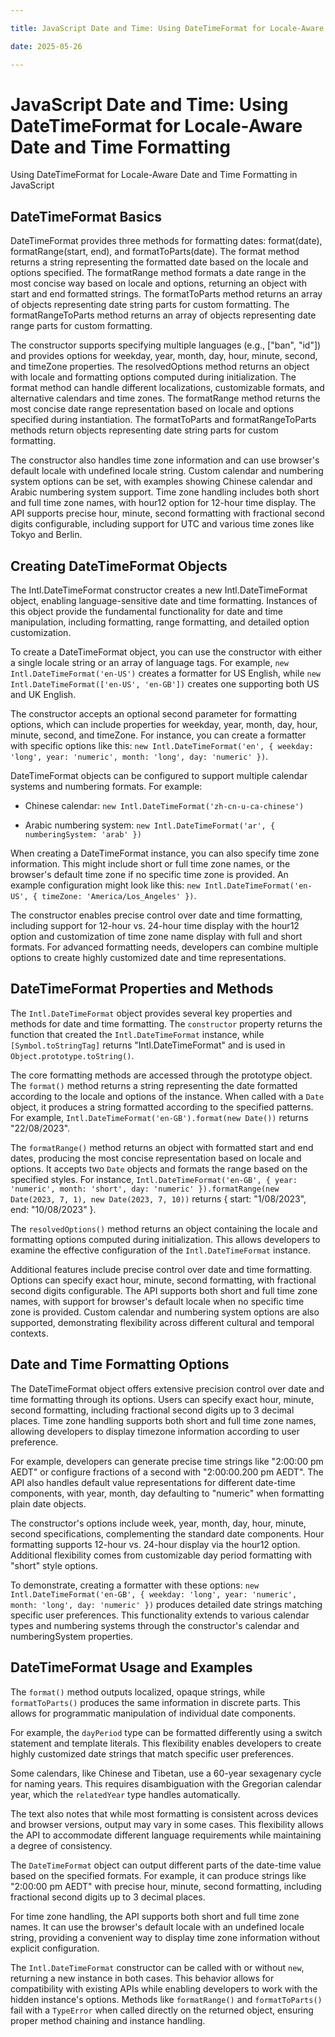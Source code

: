 ```yaml
---

title: JavaScript Date and Time: Using DateTimeFormat for Locale-Aware Date and Time Formatting

date: 2025-05-26

---
```



# JavaScript Date and Time: Using DateTimeFormat for Locale-Aware Date and Time Formatting

Using DateTimeFormat for Locale-Aware Date and Time Formatting in JavaScript


## DateTimeFormat Basics

DateTimeFormat provides three methods for formatting dates: format(date), formatRange(start, end), and formatToParts(date). The format method returns a string representing the formatted date based on the locale and options specified. The formatRange method formats a date range in the most concise way based on locale and options, returning an object with start and end formatted strings. The formatToParts method returns an array of objects representing date string parts for custom formatting. The formatRangeToParts method returns an array of objects representing date range parts for custom formatting.

The constructor supports specifying multiple languages (e.g., ["ban", "id"]) and provides options for weekday, year, month, day, hour, minute, second, and timeZone properties. The resolvedOptions method returns an object with locale and formatting options computed during initialization. The format method can handle different localizations, customizable formats, and alternative calendars and time zones. The formatRange method returns the most concise date range representation based on locale and options specified during instantiation. The formatToParts and formatRangeToParts methods return objects representing date string parts for custom formatting.

The constructor also handles time zone information and can use browser's default locale with undefined locale string. Custom calendar and numbering system options can be set, with examples showing Chinese calendar and Arabic numbering system support. Time zone handling includes both short and full time zone names, with hour12 option for 12-hour time display. The API supports precise hour, minute, second formatting with fractional second digits configurable, including support for UTC and various time zones like Tokyo and Berlin.


## Creating DateTimeFormat Objects

The Intl.DateTimeFormat constructor creates a new Intl.DateTimeFormat object, enabling language-sensitive date and time formatting. Instances of this object provide the fundamental functionality for date and time manipulation, including formatting, range formatting, and detailed option customization.

To create a DateTimeFormat object, you can use the constructor with either a single locale string or an array of language tags. For example, `new Intl.DateTimeFormat('en-US')` creates a formatter for US English, while `new Intl.DateTimeFormat(['en-US', 'en-GB'])` creates one supporting both US and UK English.

The constructor accepts an optional second parameter for formatting options, which can include properties for weekday, year, month, day, hour, minute, second, and timeZone. For instance, you can create a formatter with specific options like this: `new Intl.DateTimeFormat('en', { weekday: 'long', year: 'numeric', month: 'long', day: 'numeric' })`.

DateTimeFormat objects can be configured to support multiple calendar systems and numbering formats. For example:

- Chinese calendar: `new Intl.DateTimeFormat('zh-cn-u-ca-chinese')`

- Arabic numbering system: `new Intl.DateTimeFormat('ar', { numberingSystem: 'arab' })`

When creating a DateTimeFormat instance, you can also specify time zone information. This might include short or full time zone names, or the browser's default time zone if no specific time zone is provided. An example configuration might look like this: `new Intl.DateTimeFormat('en-US', { timeZone: 'America/Los_Angeles' })`.

The constructor enables precise control over date and time formatting, including support for 12-hour vs. 24-hour time display with the hour12 option and customization of time zone name display with full and short formats. For advanced formatting needs, developers can combine multiple options to create highly customized date and time representations.


## DateTimeFormat Properties and Methods

The `Intl.DateTimeFormat` object provides several key properties and methods for date and time formatting. The `constructor` property returns the function that created the `Intl.DateTimeFormat` instance, while `[Symbol.toStringTag]` returns "Intl.DateTimeFormat" and is used in `Object.prototype.toString()`.

The core formatting methods are accessed through the prototype object. The `format()` method returns a string representing the date formatted according to the locale and options of the instance. When called with a `Date` object, it produces a string formatted according to the specified patterns. For example, `Intl.DateTimeFormat('en-GB').format(new Date())` returns "22/08/2023".

The `formatRange()` method returns an object with formatted start and end dates, producing the most concise representation based on locale and options. It accepts two `Date` objects and formats the range based on the specified styles. For instance, `Intl.DateTimeFormat('en-GB', { year: 'numeric', month: 'short', day: 'numeric' }).formatRange(new Date(2023, 7, 1), new Date(2023, 7, 10))` returns { start: "1/08/2023", end: "10/08/2023" }.

The `resolvedOptions()` method returns an object containing the locale and formatting options computed during initialization. This allows developers to examine the effective configuration of the `Intl.DateTimeFormat` instance.

Additional features include precise control over date and time formatting. Options can specify exact hour, minute, second formatting, with fractional second digits configurable. The API supports both short and full time zone names, with support for browser's default locale when no specific time zone is provided. Custom calendar and numbering system options are also supported, demonstrating flexibility across different cultural and temporal contexts.


## Date and Time Formatting Options

The DateTimeFormat object offers extensive precision control over date and time formatting through its options. Users can specify exact hour, minute, second formatting, including fractional second digits up to 3 decimal places. Time zone handling supports both short and full time zone names, allowing developers to display timezone information according to user preference.

For example, developers can generate precise time strings like "2:00:00 pm AEDT" or configure fractions of a second with "2:00:00.200 pm AEDT". The API also handles default value representations for different date-time components, with year, month, day defaulting to "numeric" when formatting plain date objects.

The constructor's options include week, year, month, day, hour, minute, second specifications, complementing the standard date components. Hour formatting supports 12-hour vs. 24-hour display via the hour12 option. Additional flexibility comes from customizable day period formatting with "short" style options.

To demonstrate, creating a formatter with these options: `new Intl.DateTimeFormat('en-GB', { weekday: 'long', year: 'numeric', month: 'long', day: 'numeric' })` produces detailed date strings matching specific user preferences. This functionality extends to various calendar types and numbering systems through the constructor's calendar and numberingSystem properties.


## DateTimeFormat Usage and Examples

The `format()` method outputs localized, opaque strings, while `formatToParts()` produces the same information in discrete parts. This allows for programmatic manipulation of individual date components.

For example, the `dayPeriod` type can be formatted differently using a switch statement and template literals. This flexibility enables developers to create highly customized date strings that match specific user preferences.

Some calendars, like Chinese and Tibetan, use a 60-year sexagenary cycle for naming years. This requires disambiguation with the Gregorian calendar year, which the `relatedYear` type handles automatically.

The text also notes that while most formatting is consistent across devices and browser versions, output may vary in some cases. This flexibility allows the API to accommodate different language requirements while maintaining a degree of consistency.

The `DateTimeFormat` object can output different parts of the date-time value based on the specified formats. For example, it can produce strings like "2:00:00 pm AEDT" with precise hour, minute, second formatting, including fractional second digits up to 3 decimal places.

For time zone handling, the API supports both short and full time zone names. It can use the browser's default locale with an undefined locale string, providing a convenient way to display time zone information without explicit configuration.

The `Intl.DateTimeFormat` constructor can be called with or without `new`, returning a new instance in both cases. This behavior allows for compatibility with existing APIs while enabling developers to work with the hidden instance's options. Methods like `formatRange()` and `formatToParts()` fail with a `TypeError` when called directly on the returned object, ensuring proper method chaining and instance handling.

